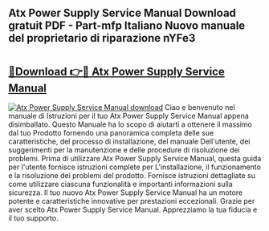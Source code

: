 ## Atx Power Supply Service Manual Download gratuit PDF - Part-mfp Italiano Nuovo manuale del proprietario di riparazione nYFe3

# <h2><a href="http://df9mrt5.blite.top/?on=Atx+Power+Supply+Service+Manual">🔗Download 👉🔴 Atx Power Supply Service Manual</a></h2>

[![Atx Power Supply Service Manual download](https://i.imgur.com/lujVjoI.png)](http://df9mrt5.blite.top/?on=Atx+Power+Supply+Service+Manual)
Ciao e benvenuto nel manuale di Istruzioni per il tuo Atx Power Supply Service Manual appena disimballato. Questo Manuale ha lo scopo di aiutarti a ottenere il massimo dal tuo Prodotto fornendo una panoramica completa delle sue caratteristiche, del processo di installazione, del manuale Dell'utente, dei suggerimenti per la manutenzione e delle procedure di risoluzione dei problemi. Prima di utilizzare Atx Power Supply Service Manual, questa guida per l'utente fornisce istruzioni complete per L'installazione, il funzionamento e la risoluzione dei problemi del prodotto. Fornisce istruzioni dettagliate su come utilizzare ciascuna funzionalità e importanti informazioni sulla sicurezza. Il tuo nuovo Atx Power Supply Service Manual ha un motore potente e caratteristiche innovative per prestazioni eccezionali. Grazie per aver scelto Atx Power Supply Service Manual. Apprezziamo la tua fiducia e il tuo supporto.

